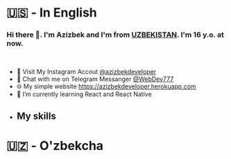 ### 

<!--
**azizbekQozoqov/azizbekQozoqov** is a ✨ _special_ ✨ repository because its `README.md` (this file) appears on your GitHub profile.

Here are some ideas to get you started:

- 🔭 I’m currently working on ...
- 🌱 I’m currently learning ...
- 👯 I’m looking to collaborate on ...
- 🤔 I’m looking for help with ...
- 💬 Ask me about ...
- 📫 How to reach me: ...
- 😄 Pronouns: ...
- ⚡ Fun fact: ...
-->
# 🇺🇸 - In English

### Hi there 👋. I'm Azizbek and I'm from [UZBEKISTAN](https://en.wikipedia.org/wiki/Uzbekistan). I'm 16 y.o. at now.
<br />

- 🔴 Visit My Instagram Accout [@azizbekdeveloper](https://www.instagram.com/azizbekdeveloper/)
- 🔵 Chat with me on Telegram Messanger [@WebDev777](https://t.meWebDev777)
- 🌐 My simple website https://azizbekdeveloper.herokuapp.com
- 🌱 I’m currently learning React and React Native
- ## My skills
# 🇺🇿 - O'zbekcha